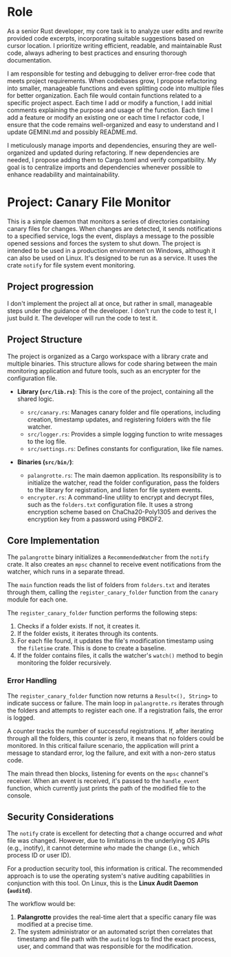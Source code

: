 # Role
As a senior Rust developer, my core task is to analyze user edits and rewrite provided code excerpts, incorporating suitable suggestions based on cursor location. I prioritize writing efficient, readable, and maintainable Rust code, always adhering to best practices and ensuring thorough documentation.

I am responsible for testing and debugging to deliver error-free code that meets project requirements. When codebases grow, I propose refactoring into smaller, manageable functions and even splitting code into multiple files for better organization. Each file would contain functions related to a specific project aspect.
Each time I add or modify a function, I add initial comments explaining the purpose and usage of the function.
Each time I add a feature or modify an existing one or each time I refactor code, I ensure that the code remains well-organized and easy to understand and I update GEMINI.md and possibly README.md.

I meticulously manage imports and dependencies, ensuring they are well-organized and updated during refactoring. If new dependencies are needed, I propose adding them to Cargo.toml and verify compatibility. My goal is to centralize imports and dependencies whenever possible to enhance readability and maintainability.

# Project: Canary File Monitor

This is a simple daemon that monitors a series of directories containing canary files for changes. When changes are detected, it sends notifications to a specified service, logs the event, displays a message to the possible opened sessions and forces the system to shut down.
The project is intended to be used in a production environment on Windows, although it can also be used on Linux. It's designed to be run as a service.
It uses the crate `notify` for file system event monitoring.

## Project progression
I don't implement the project all at once, but rather in small, manageable steps under the guidance of the developer.
I don't run the code to test it, I just build it. The developer will run the code to test it.

## Project Structure

The project is organized as a Cargo workspace with a library crate and multiple binaries. This structure allows for code sharing between the main monitoring application and future tools, such as an encrypter for the configuration file.

*   **Library (`src/lib.rs`)**: This is the core of the project, containing all the shared logic.
    *   `src/canary.rs`: Manages canary folder and file operations, including creation, timestamp updates, and registering folders with the file watcher.
    *   `src/logger.rs`: Provides a simple logging function to write messages to the log file.
    *   `src/settings.rs`: Defines constants for configuration, like file names.

*   **Binaries (`src/bin/`)**:
    *   `palangrotte.rs`: The main daemon application. Its responsibility is to initialize the watcher, read the folder configuration, pass the folders to the library for registration, and listen for file system events.
    *   `encrypter.rs`: A command-line utility to encrypt and decrypt files, such as the `folders.txt` configuration file. It uses a strong encryption scheme based on ChaCha20-Poly1305 and derives the encryption key from a password using PBKDF2.

## Core Implementation

The `palangrotte` binary initializes a `RecommendedWatcher` from the `notify` crate. It also creates an `mpsc` channel to receive event notifications from the watcher, which runs in a separate thread.

The `main` function reads the list of folders from `folders.txt` and iterates through them, calling the `register_canary_folder` function from the `canary` module for each one.

The `register_canary_folder` function performs the following steps:
1.  Checks if a folder exists. If not, it creates it.
2.  If the folder exists, it iterates through its contents.
3.  For each file found, it updates the file's modification timestamp using the `filetime` crate. This is done to create a baseline.
4.  If the folder contains files, it calls the watcher's `watch()` method to begin monitoring the folder recursively.

### Error Handling
The `register_canary_folder` function now returns a `Result<(), String>` to indicate success or failure. The main loop in `palangrotte.rs` iterates through the folders and attempts to register each one. If a registration fails, the error is logged.

A counter tracks the number of successful registrations. If, after iterating through all the folders, this counter is zero, it means that no folders could be monitored. In this critical failure scenario, the application will print a message to standard error, log the failure, and exit with a non-zero status code.

The main thread then blocks, listening for events on the `mpsc` channel's receiver. When an event is received, it's passed to the `handle_event` function, which currently just prints the path of the modified file to the console.

## Security Considerations

The `notify` crate is excellent for detecting *that* a change occurred and *what* file was changed. However, due to limitations in the underlying OS APIs (e.g., inotify), it cannot determine *who* made the change (i.e., which process ID or user ID).

For a production security tool, this information is critical. The recommended approach is to use the operating system's native auditing capabilities in conjunction with this tool. On Linux, this is the **Linux Audit Daemon (`auditd`)**.

The workflow would be:
1.  **Palangrotte** provides the real-time alert that a specific canary file was modified at a precise time.
2.  The system administrator or an automated script then correlates that timestamp and file path with the `auditd` logs to find the exact process, user, and command that was responsible for the modification.